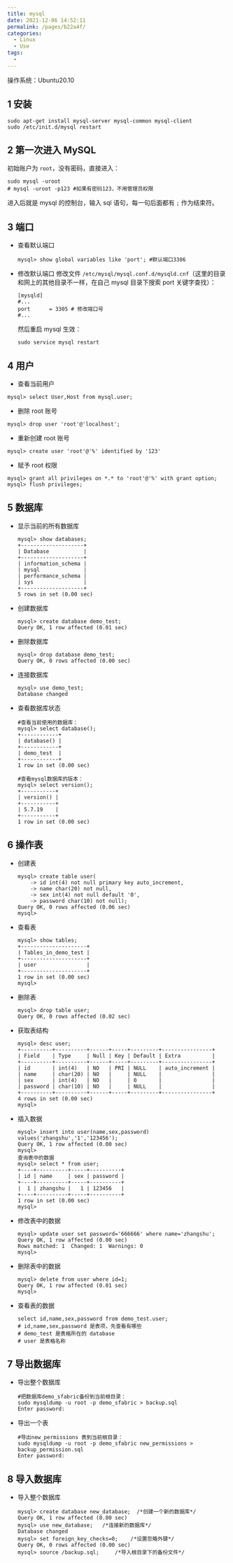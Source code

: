 ```yaml
---
title: mysql
date: 2021-12-06 14:52:11
permalink: /pages/b22a4f/
categories: 
  - Linux
  - Use
tags: 
  - 
---
```


操作系统：Ubuntu20.10


## 1 安装

```shell
sudo apt-get install mysql-server mysql-common mysql-client
sudo /etc/init.d/mysql restart
```

## 2 第一次进入 MySQL

初始账户为 `root`，没有密码，直接进入：
```shell
sudo mysql -uroot
# mysql -uroot -p123 #如果有密码123，不用管理员权限
```
进入后就是 mysql 的控制台，输入 sql 语句，每一句后面都有 `;` 作为结束符。

## 3 端口
- 查看默认端口
  ```shell
  mysql> show global variables like 'port'; #默认端口3306
  ```
- 修改默认端口
  修改文件 `/etc/mysql/mysql.conf.d/mysqld.cnf`（这里的目录和网上的其他目录不一样，在自己 mysql 目录下搜索 port 关键字查找）：
  ```shell
  [mysqld]
  #...
  port		= 3305 # 修改端口号
  #...
  ```
  然后重启 mysql 生效：
  ```shell
  sudo service mysql restart
  ```

## 4 用户
- 查看当前用户

```shell
mysql> select User,Host from mysql.user;
```

- 删除 root 账号
```shell
mysql> drop user 'root'@'localhost';
```

- 重新创建 root 账号
```shell
mysql> create user 'root'@'%' identified by '123'
```

- 赋予 root 权限
```shell
mysql> grant all privileges on *.* to 'root'@'%' with grant option;
mysql> flush privileges;
```

## 5 数据库
- 显示当前的所有数据库
  ```shell
  mysql> show databases;
  +--------------------+
  | Database           |
  +--------------------+
  | information_schema |
  | mysql              |
  | performance_schema |
  | sys                |
  +--------------------+
  5 rows in set (0.00 sec)
  ```

- 创建数据库
  ```shell
  mysql> create database demo_test;
  Query OK, 1 row affected (0.01 sec)
  ```

- 删除数据库
  ```shell
  mysql> drop database demo_test;
  Query OK, 0 rows affected (0.00 sec)
  ```

- 连接数据库
  ```shell
  mysql> use demo_test;
  Database changed
  ```

- 查看数据库状态
  ```shell
  #查看当前使用的数据库：
  mysql> select database();
  +------------+
  | database() |
  +------------+
  | demo_test  |
  +------------+
  1 row in set (0.00 sec)

  #查看mysql数据库的版本：
  mysql> select version();
  +-----------+
  | version() |
  +-----------+
  | 5.7.19    |
  +-----------+
  1 row in set (0.00 sec)
  ```

## 6 操作表
- 创建表
  ```shell
  mysql> create table user(
      -> id int(4) not null primary key auto_increment,
      -> name char(20) not null,
      -> sex int(4) not null default '0',
      -> password char(10) not null);
  Query OK, 0 rows affected (0.06 sec)
  mysql> 
  ```
- 查看表
  ```shell
  mysql> show tables;
  +---------------------+
  | Tables_in_demo_test |
  +---------------------+
  | user                |
  +---------------------+
  1 row in set (0.00 sec)
  mysql> 
  ```
- 删除表
  ```shell
  mysql> drop table user;
  Query OK, 0 rows affected (0.02 sec)
  ```
- 获取表结构
  ```shell
  mysql> desc user;
  +----------+----------+------+-----+---------+----------------+
  | Field    | Type     | Null | Key | Default | Extra          |
  +----------+----------+------+-----+---------+----------------+
  | id       | int(4)   | NO   | PRI | NULL    | auto_increment |
  | name     | char(20) | NO   |     | NULL    |                |
  | sex      | int(4)   | NO   |     | 0       |                |
  | password | char(10) | NO   |     | NULL    |                |
  +----------+----------+------+-----+---------+----------------+
  4 rows in set (0.00 sec)
  mysql> 
  ```
- 插入数据
  ```shell
  mysql> insert into user(name,sex,password) values('zhangshu','1','123456');
  Query OK, 1 row affected (0.00 sec)
  mysql> 
  查询表中的数据
  mysql> select * from user;
  +----+----------+-----+----------+
  | id | name     | sex | password |
  +----+----------+-----+----------+
  |  1 | zhangshu |   1 | 123456   |
  +----+----------+-----+----------+
  1 row in set (0.00 sec)
  mysql> 
  ```
- 修改表中的数据
  ```shell
  mysql> update user set password='666666' where name='zhangshu';
  Query OK, 1 row affected (0.00 sec)
  Rows matched: 1  Changed: 1  Warnings: 0
  mysql> 
  ```
- 删除表中的数据
  ```shell
  mysql> delete from user where id=1;
  Query OK, 1 row affected (0.01 sec)
  mysql> 
  ```

- 查看表的数据
  ```shell
  select id,name,sex,password from demo_test.user;
  # id,name,sex,password 是表项，先查看有哪些
  # demo_test 是表格所在的 database
  # user 是表格名称
  ```

## 7 导出数据库
- 导出整个数据库
  ```shell
  #把数据库demo_sfabric备份到当前根目录：
  sudo mysqldump -u root -p demo_sfabric > backup.sql
  Enter password: 
  ```
- 导出一个表
  ```shell
  #导出new_permissions 表到当前根目录：
  sudo mysqldump -u root -p demo_sfabric new_permissions > backup_permission.sql
  Enter password: 
  ```

## 8 导入数据库
- 导入整个数据库
  ```shell
  mysql> create database new_database;  /*创建一个新的数据库*/
  Query OK, 1 row affected (0.00 sec)
  mysql> use new_database;   /*连接新的数据库*/
  Database changed
  mysql> set foreign_key_checks=0;    /*设置忽略外键*/
  Query OK, 0 rows affected (0.00 sec)
  mysql> source /backup.sql;     /*导入根目录下的备份文件*/
  ```









